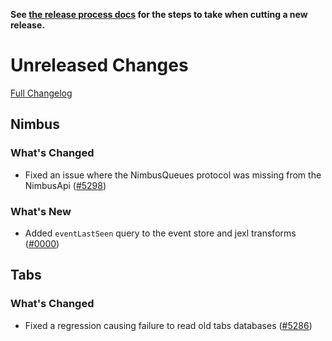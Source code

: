 **See [the release process docs](docs/howtos/cut-a-new-release.md) for the steps to take when cutting a new release.**

# Unreleased Changes

[Full Changelog](https://github.com/mozilla/application-services/compare/v96.1.3...main)

<!-- WARNING: New entries should be added below this comment to ensure the `./automation/prepare-release.py` script works as expected.

Use the template below to make assigning a version number during the release cutting process easier.

## [Component Name]

### ⚠️ Breaking Changes ⚠️
  - Description of the change with a link to the pull request ([#0000](https://github.com/mozilla/application-services/pull/0000))
### What's Changed
  - Description of the change with a link to the pull request ([#0000](https://github.com/mozilla/application-services/pull/0000))
### What's New
  - Description of the change with a link to the pull request ([#0000](https://github.com/mozilla/application-services/pull/0000))

-->

## Nimbus

### What's Changed
  - Fixed an issue where the NimbusQueues protocol was missing from the NimbusApi ([#5298](https://github.com/mozilla/application-services/pull/5298))
### What's New
  - Added `eventLastSeen` query to the event store and jexl transforms ([#0000](https://github.com/mozilla/application-services/pull/0000))

## Tabs

### What's Changed
  - Fixed a regression causing failure to read old tabs databases ([#5286](https://github.com/mozilla/application-services/pull/5286))
